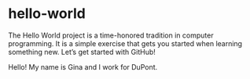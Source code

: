 # hello-world
The Hello World project is a time-honored tradition in computer programming. It is a simple exercise that gets you started when learning something new. Let’s get started with GitHub!

Hello! My name is Gina and I work for DuPont.
